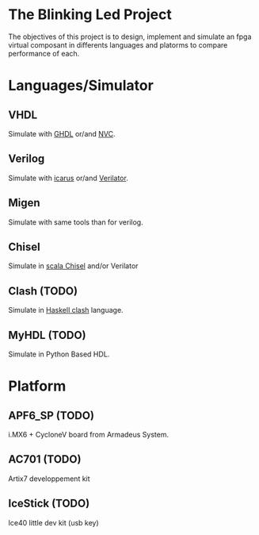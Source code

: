 The Blinking Led Project
========================

The objectives of this project is to design, implement and simulate an fpga virtual composant in
differents languages and platorms to compare performance of each.

Languages/Simulator
===============
VHDL
----
Simulate with [GHDL](http://ghdl.free.fr/) or/and [NVC](https://github.com/nickg/nvc).

Verilog
-------
Simulate with [icarus](http://iverilog.icarus.com/) or/and [Verilator](https://www.veripool.org/wiki/verilator).

Migen
-----

Simulate with same tools than for verilog.

Chisel
------

Simulate in [scala Chisel](https://chisel.eecs.berkeley.edu/) and/or Verilator

Clash (TODO)
-------

Simulate in [Haskell clash](http://www.clash-lang.org/) language.

MyHDL (TODO)
------------

Simulate in Python Based HDL.

Platform
========

APF6_SP (TODO)
--------------

i.MX6 + CycloneV board from Armadeus System.

AC701 (TODO)
------------

Artix7 developpement kit

IceStick (TODO)
---------------

Ice40 little dev kit (usb key)
